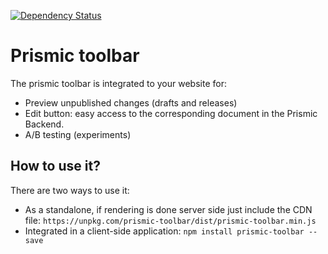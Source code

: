 [![Dependency Status](https://david-dm.org/prismicio/prismic-toolbar.svg)](https://david-dm.org/prismicio/prismic-toolbar)

# Prismic toolbar
The prismic toolbar is integrated to your website for:
 - Preview unpublished changes (drafts and releases)
 - Edit button: easy access to the corresponding document in the Prismic Backend.
 - A/B testing (experiments)

## How to use it?
There are two ways to use it:
- As a standalone, if rendering is done server side just include the CDN file:
```https://unpkg.com/prismic-toolbar/dist/prismic-toolbar.min.js```
- Integrated in a client-side application: 
```npm install prismic-toolbar --save```
